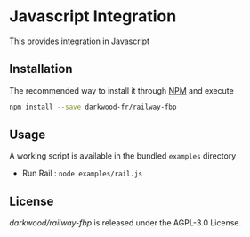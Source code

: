 # Javascript Integration

This provides integration in Javascript

## Installation

The recommended way to install it through [NPM](https://www.npmjs.com) and execute

```bash
npm install --save darkwood-fr/railway-fbp
```

## Usage

A working script is available in the bundled `examples` directory

- Run Rail : `node examples/rail.js`

## License

_darkwood/railway-fbp_ is released under the AGPL-3.0 License.
